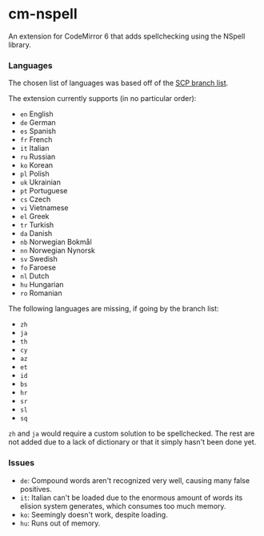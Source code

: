 # cm-nspell

An extension for CodeMirror 6 that adds spellchecking using the NSpell library.

### Languages

The chosen list of languages was based off of the [SCP branch list](http://o5command-int.wikidot.com/branch-list).

The extension currently supports (in no particular order):
* `en` English
* `de` German
* `es` Spanish
* `fr` French
* `it` Italian
* `ru` Russian
* `ko` Korean
* `pl` Polish
* `uk` Ukrainian
* `pt` Portuguese
* `cs` Czech
* `vi` Vietnamese
* `el` Greek
* `tr` Turkish
* `da` Danish
* `nb` Norwegian Bokmål
* `nn` Norwegian Nynorsk
* `sv` Swedish
* `fo` Faroese
* `nl` Dutch
* `hu` Hungarian
* `ro` Romanian

The following languages are missing, if going by the branch list:
* `zh`
* `ja`
* `th`
* `cy`
* `az`
* `et`
* `id`
* `bs`
* `hr`
* `sr`
* `sl`
* `sq`

`zh` and `ja` would require a custom solution to be spellchecked. The rest are not added due to a lack of dictionary or that it simply hasn't been done yet.

### Issues

* `de`: Compound words aren't recognized very well, causing many false positives.
* `it`: Italian can't be loaded due to the enormous amount of words its elision system generates, which consumes too much memory.
* `ko`: Seemingly doesn't work, despite loading.
* `hu`: Runs out of memory.
